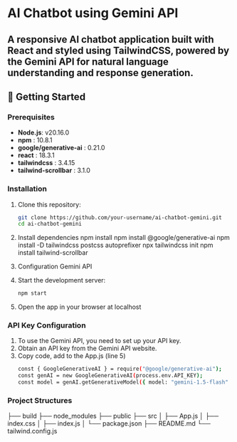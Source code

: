 # AI Chatbot using Gemini API

A responsive AI chatbot application built with **React** and styled using **TailwindCSS**, powered by the **Gemini API** for natural language understanding and response generation.
---

## 🚀 Getting Started

### Prerequisites

- **Node.js**: v20.16.0
- **npm** : 10.8.1
- **google/generative-ai** : 0.21.0
- **react** : 18.3.1
- **tailwindcss** : 3.4.15
- **tailwind-scrollbar** : 3.1.0

### Installation

1. Clone this repository:
   ```bash
   git clone https://github.com/your-username/ai-chatbot-gemini.git
   cd ai-chatbot-gemini
2. Install dependencies
   npm install
   npm install @google/generative-ai
   npm install -D tailwindcss postcss autoprefixer
   npx tailwindcss init
   npm install tailwind-scrollbar
   
4. Configuration Gemini API
5. Start the development server:
   ```bash
   npm start
6. Open the app in your browser at localhost

### API Key Configuration
1. To use the Gemini API, you need to set up your API key.
2. Obtain an API key from the Gemini API website.
3. Copy code, add to the App.js (line 5)
   ```bash
   const { GoogleGenerativeAI } = require("@google/generative-ai");
   const genAI = new GoogleGenerativeAI(process.env.API_KEY);
   const model = genAI.getGenerativeModel({ model: "gemini-1.5-flash" });

### Project Structures
├── build
├── node_modules
├── public
├── src
│   ├── App.js
│   ├── index.css
│   ├── index.js
│   └── package.json
├── README.md
└── tailwind.config.js
